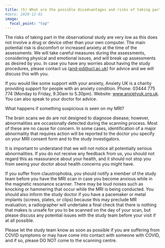 ```yaml
---
title: (5) What are the possible disadvantages and risks of taking part?
#date: 2020-12-01
image:
  focal_point: "top"
---
```


<!--more-->

The risks of taking part in the observational study are very low as this does not involve a drug or device other than your own computer. The main potential risk is discomfort or increased anxiety at the time of the assessments. We will take careful measures during the assessments, considering physical and emotional issues, and will break up assessments as desired by you.
In case you have any worries about having the study procedures, please contact us (and-pd@ucl.ac.uk) for advice and we will discuss this with you.

If you would like some support with your anxiety, Anxiety UK is a charity providing support for people with an anxiety condition. Phone: 03444 775 774 (Monday to Friday, 9.30am to 5.30pm). Website: www.anxietyuk.org.uk. You can also speak to your doctor for advice.

What happens if something suspicious is seen on my MRI?

The brain scans we do are not designed to diagnose disease; however, abnormalities are occasionally detected during the scanning process. Most of these are no cause for concern. In some cases, identification of a major abnormality that requires action will be reported to the doctor you specify on your MRI consent form and to the study investigators.

It is important to understand that we will not notice all potentially serious abnormalities. If you do not receive any feedback from us, you should not regard this as reassurance about your health, and it should not stop you from seeing your doctor about health concerns you might have.

If you suffer from claustrophobia, you should notify a member of the study team before you have the MRI scan in case you become anxious while in the magnetic resonance scanner. There may be loud noises such as knocking or hammering that occur while the MRI is being conducted. You should also inform the study doctor if you have a pacemaker or metal implants (screws, plates, or clips) because this may preclude MR evaluation; a radiographer will undertake a final check that there is nothing that makes is unsafe for you to be scanned on the day of your scan, but please discuss any potential issues with the study team before your visit if at all possible.

Please let the study team know as soon as possible if you are suffering from COVID symptoms or may have come into contact with someone with COVID, and if so, please DO NOT come to the scanning centre.